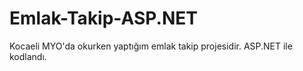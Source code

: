 # Emlak-Takip-ASP.NET
 Kocaeli MYO'da okurken yaptığım emlak takip projesidir. ASP.NET ile kodlandı.
